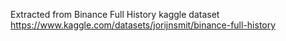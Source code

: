 Extracted from Binance Full History kaggle dataset https://www.kaggle.com/datasets/jorijnsmit/binance-full-history